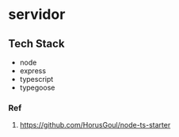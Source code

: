 # servidor


## Tech Stack
- node
- express
- typescript
- typegoose


### Ref
1. https://github.com/HorusGoul/node-ts-starter
